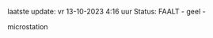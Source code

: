 laatste update: 
vr 13-10-2023  4:16   uur 
Status: FAALT - geel - 
<div class="service Y">microstation</div>